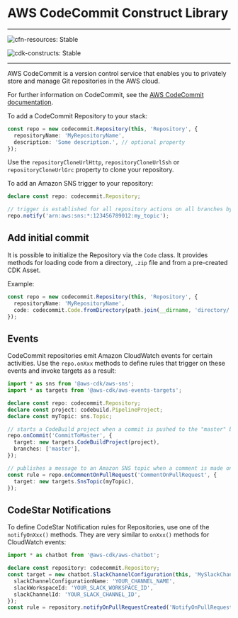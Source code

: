 # AWS CodeCommit Construct Library
<!--BEGIN STABILITY BANNER-->

---

![cfn-resources: Stable](https://img.shields.io/badge/cfn--resources-stable-success.svg?style=for-the-badge)

![cdk-constructs: Stable](https://img.shields.io/badge/cdk--constructs-stable-success.svg?style=for-the-badge)

---

<!--END STABILITY BANNER-->

AWS CodeCommit is a version control service that enables you to privately store and manage Git repositories in the AWS cloud.

For further information on CodeCommit,
see the [AWS CodeCommit documentation](https://docs.aws.amazon.com/codecommit).

To add a CodeCommit Repository to your stack:

```ts
const repo = new codecommit.Repository(this, 'Repository', {
  repositoryName: 'MyRepositoryName',
  description: 'Some description.', // optional property
});
```

Use the `repositoryCloneUrlHttp`, `repositoryCloneUrlSsh` or `repositoryCloneUrlGrc`
property to clone your repository.

To add an Amazon SNS trigger to your repository:

```ts
declare const repo: codecommit.Repository;

// trigger is established for all repository actions on all branches by default.
repo.notify('arn:aws:sns:*:123456789012:my_topic');
```

## Add initial commit

It is possible to initialize the Repository via the `Code` class.
It provides methods for loading code from a directory, `.zip` file and from a pre-created CDK Asset.

Example:

```ts
const repo = new codecommit.Repository(this, 'Repository', {
  repositoryName: 'MyRepositoryName',
  code: codecommit.Code.fromDirectory(path.join(__dirname, 'directory/'), 'develop'), // optional property, branch parameter can be omitted
});
```

## Events

CodeCommit repositories emit Amazon CloudWatch events for certain activities.
Use the `repo.onXxx` methods to define rules that trigger on these events
and invoke targets as a result:

```ts
import * as sns from '@aws-cdk/aws-sns';
import * as targets from '@aws-cdk/aws-events-targets';

declare const repo: codecommit.Repository;
declare const project: codebuild.PipelineProject;
declare const myTopic: sns.Topic;

// starts a CodeBuild project when a commit is pushed to the "master" branch of the repo
repo.onCommit('CommitToMaster', {
  target: new targets.CodeBuildProject(project),
  branches: ['master'],
});

// publishes a message to an Amazon SNS topic when a comment is made on a pull request
const rule = repo.onCommentOnPullRequest('CommentOnPullRequest', {
  target: new targets.SnsTopic(myTopic),
});
```

## CodeStar Notifications

To define CodeStar Notification rules for Repositories, use one of the `notifyOnXxx()` methods.
They are very similar to `onXxx()` methods for CloudWatch events:

```ts
import * as chatbot from '@aws-cdk/aws-chatbot';

declare const repository: codecommit.Repository;
const target = new chatbot.SlackChannelConfiguration(this, 'MySlackChannel', {
  slackChannelConfigurationName: 'YOUR_CHANNEL_NAME',
  slackWorkspaceId: 'YOUR_SLACK_WORKSPACE_ID',
  slackChannelId: 'YOUR_SLACK_CHANNEL_ID',
});
const rule = repository.notifyOnPullRequestCreated('NotifyOnPullRequestCreated', target);
```
